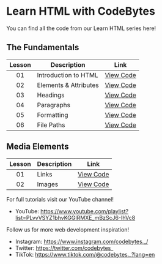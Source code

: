 # Learn HTML with CodeBytes
You can find all the code from our Learn HTML series here!

## The Fundamentals
| Lesson | Description | Link
| :---: | ----- | --- |
| 01 | Introduction to HTML | [View Code](https://github.com/CodeBytes94/learn-html/blob/main/the-fundamentals/introduction-to-html/introduction-to-html.html)
| 02 | Elements & Attributes | [View Code](https://github.com/CodeBytes94/learn-html/blob/main/the-fundamentals/elements-attributes/elements-attributes.html)
| 03 | Headings | [View Code](https://github.com/CodeBytes94/learn-html/blob/main/the-fundamentals/headings/headings.html)
| 04 | Paragraphs | [View Code](https://github.com/CodeBytes94/learn-html/blob/main/the-fundamentals/paragraphs/paragraphs.html)
| 05 | Formatting | [View Code](https://github.com/CodeBytes94/learn-html/blob/main/the-fundamentals/formatting/formatting.html)
| 06 | File Paths | [View Code](https://github.com/CodeBytes94/learn-html/tree/main/the-fundamentals/file-paths/root)

## Media Elements
| Lesson | Description | Link
| :---: | ----- | --- |
| 01 | Links | [View Code](https://github.com/CodeBytes94/learn-html/tree/main/media-elements/links)
| 02 | Images | [View Code](https://github.com/CodeBytes94/learn-html/tree/main/media-elements/images)

For full tutorials visit our YouTube channel!
- YouTube: https://www.youtube.com/playlist?list=PLvvVSYZ1bhvKGGIRMXE_mBzScJ6-IhVc8

Follow us for more web development inspiration!
- Instagram: https://www.instagram.com/codebytes._/
- Twitter: https://twitter.com/codebytes_
- TikTok: https://www.tiktok.com/@codebytes._?lang=en
